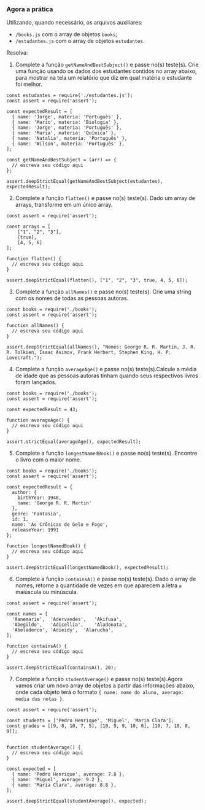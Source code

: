 ### Agora a prática

Utilizando, quando necessário, os arquivos auxiliares:
  * `/books.js` com o array de objetos `books`;
  * `/estudantes.js` com o array de objetos `estudantes`.

Resolva:

  1. Complete a função `getNameAndBestSubject()` e passe no(s) teste(s). Crie uma função usando os dados dos estudantes contidos no array abaixo, para mostrar na tela um relatório que diz em qual matéria o estudante foi melhor.

```
const estudantes = require('./estudantes.js');
const assert = require('assert');

const expectedResult = [
  { name: 'Jorge', materia: 'Português' },
  { name: 'Mario', materia: 'Biologia' },
  { name: 'Jorge', materia: 'Português' },
  { name: 'Maria', materia: 'Química' },
  { name: 'Natalia', materia: 'Português' },
  { name: 'Wilson', materia: 'Português' },
];

const getNameAndBestSubject = (arr) => {
  // escreva seu código aqui
};

assert.deepStrictEqual(getNameAndBestSubject(estudantes), expectedResult);

```

  2. Complete a função `flatten()` e passe no(s) teste(s). Dado um array de arrays, transforme em um único array.

```
const assert = require('assert');

const arrays = [
    ["1", "2", "3"],
    [true],
    [4, 5, 6]
];

function flatten() {
  // escreva seu código aqui
}

assert.deepStrictEqual(flatten(), ["1", "2", "3", true, 4, 5, 6]);
```

  3. Complete a função `allNames()` e passe no(s) teste(s). Crie uma string com os nomes de todas as pessoas autoras.

```
const books = require('./books');
const assert = require('assert');

function allNames() {
  // escreva seu código aqui
}

assert.deepStrictEqual(allNames(), "Nomes: George R. R. Martin, J. R. R. Tolkien, Isaac Asimov, Frank Herbert, Stephen King, H. P. Lovecraft.");
```

  4. Complete a função `averageAge()` e passe no(s) teste(s).Calcule a média de idade que as pessoas autoras tinham quando seus respectivos livros foram lançados.

```
const books = require('./books');
const assert = require('assert');

const expectedResult = 43;

function averageAge() {
  // escreva seu código aqui
}

assert.strictEqual(averageAge(), expectedResult);
```

  5. Complete a função `longestNamedBook()` e passe no(s) teste(s). Encontre o livro com o maior nome.

```
const books = require('./books');
const assert = require('assert');

const expectedResult = {
  author: {
    birthYear: 1948,
    name: 'George R. R. Martin'
  },
  genre: 'Fantasia',
  id: 1,
  name: 'As Crônicas de Gelo e Fogo',
  releaseYear: 1991
};

function longestNamedBook() {
  // escreva seu código aqui
}

assert.deepStrictEqual(longestNamedBook(), expectedResult);
```

  6. Complete a função `containsA()` e passe no(s) teste(s). Dado o array de nomes, retorne a quantidade de vezes em que aparecem a letra `a` maiúscula ou minúscula.

```
const assert = require('assert');

const names = [
  'Aanemarie',  'Adervandes',   'Akifusa',
  'Abegildo',   'Adicellia',    'Aladonata',
  'Abeladerco', 'Adieidy',  'Alarucha',
];

function containsA() {
  // escreva seu código aqui
}

assert.deepStrictEqual(containsA(), 20);
```

  7. Complete a função `studentAverage()` e passe no(s) teste(s).Agora vamos criar um novo array de objetos a partir das informações abaixo, onde cada objeto terá o formato `{ name: nome do aluno, average: media das notas }`.

```
const assert = require('assert');

const students = ['Pedro Henrique', 'Miguel', 'Maria Clara'];
const grades = [[9, 8, 10, 7, 5], [10, 9, 9, 10, 8], [10, 7, 10, 8, 9]];


function studentAverage() {
  // escreva seu código aqui
}

const expected = [
  { name: 'Pedro Henrique', average: 7.8 },
  { name: 'Miguel', average: 9.2 },
  { name: 'Maria Clara', average: 8.8 },
];

assert.deepStrictEqual(studentAverage(), expected);
```
